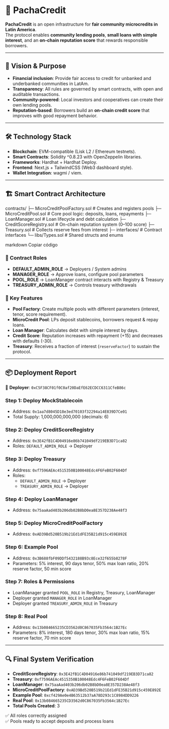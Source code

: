 # 🌱 PachaCredit

**PachaCredit** is an open infrastructure for **fair community microcredits in Latin America**.  
The protocol enables **community lending pools**, **small loans with simple interest**, and an **on-chain reputation score** that rewards responsible borrowers.  

---

## 🚀 Vision & Purpose

- **Financial inclusion**: Provide fair access to credit for unbanked and underbanked communities in LatAm.  
- **Transparency**: All rules are governed by smart contracts, with open and auditable transactions.  
- **Community-powered**: Local investors and cooperatives can create their own lending pools.  
- **Reputation-based**: Borrowers build an **on-chain credit score** that improves with good repayment behavior.  

---

## 🛠️ Technology Stack

- **Blockchain**: EVM-compatible (Lisk L2 / Ethereum testnets).  
- **Smart Contracts**: Solidity ^0.8.23 with OpenZeppelin libraries.  
- **Frameworks**: Hardhat + Hardhat Deploy.  
- **Frontend**: Next.js + TailwindCSS (Web3 dashboard style).  
- **Wallet Integration**: wagmi / viem.  

---

## 🏗️ Smart Contract Architecture

contracts/
├─ MicroCreditPoolFactory.sol # Creates and registers pools
├─ MicroCreditPool.sol # Core pool logic: deposits, loans, repayments
├─ LoanManager.sol # Loan lifecycle and debt calculation
├─ CreditScoreRegistry.sol # On-chain reputation system (0–100 score)
├─ Treasury.sol # Collects reserve fees from interest
├─ interfaces/ # Contract interfaces
└─ libs/Types.sol # Shared structs and enums

markdown
Copiar código

### 🔹 Contract Roles
- **DEFAULT_ADMIN_ROLE** → Deployers / System admins  
- **MANAGER_ROLE** → Approve loans, configure pool parameters  
- **POOL_ROLE** → LoanManager contract interacts with Registry & Treasury  
- **TREASURY_ADMIN_ROLE** → Controls treasury withdrawals  

### 🔹 Key Features
- **Pool Factory**: Create multiple pools with different parameters (interest, tenor, score requirement).  
- **MicroCredit Pool**: LPs deposit stablecoins, borrowers request & repay loans.  
- **Loan Manager**: Calculates debt with simple interest by days.  
- **Credit Score**: Reputation increases with repayment (+15) and decreases with defaults (-30).  
- **Treasury**: Receives a fraction of interest (`reserveFactor`) to sustain the protocol.  

---

## 📦 Deployment Report

👤 **Deployer**: `0xC5F38CF01f0C0af20DaEfE62ECDCC6311CfeB86c`

### **Step 1: Deploy MockStablecoin**
- Address: `0x1aa7d8045D18e3ed70103f32294a14E839D7Ce01`  
- Total Supply: 1,000,000,000,000 (decimals: 6)  

### **Step 2: Deploy CreditScoreRegistry**
- Address: `0x3E42fB1C4D04916e86b741049df219EB3D71ca82`  
- Roles: `DEFAULT_ADMIN_ROLE` → Deployer  

### **Step 3: Deploy Treasury**
- Address: `0xf7596AEAc4515350B100048Edc4F6FeB02F604Df`  
- Roles:  
  - `DEFAULT_ADMIN_ROLE` → Deployer  
  - `TREASURY_ADMIN_ROLE` → Deployer  

### **Step 4: Deploy LoanManager**
- Address: `0x75aaAad403b206db02B8bD0ea8E357D238Ae48f3`  


### **Step 5: Deploy MicroCreditPoolFactory**
- Address: `0xAD39Bd520B519b21Ed1dFE35B21d915c459E892E`  

### **Step 6: Example Pool**
- Address: `0x3B688fbF09DDf5432188B93c8Ece32f655b8278F`  
- Parameters: 5% interest, 90 days tenor, 50% max loan ratio, 20% reserve factor, 50 min score  

### **Step 7: Roles & Permissions**
- LoanManager granted `POOL_ROLE` in Registry, Treasury, LoanManager  
- Deployer granted `MANAGER_ROLE` in LoanManager  
- Deployer granted `TREASURY_ADMIN_ROLE` in Treasury  

### **Step 8: Real Pool**
- Address: `0x13b084665235CD3562d0C867035Fb3564c1B27Ec`  
- Parameters: 8% interest, 180 days tenor, 30% max loan ratio, 15% reserve factor, 70 min score  

---

## 🔍 Final System Verification

- **CreditScoreRegistry**: `0x3E42fB1C4D04916e86b741049df219EB3D71ca82`  
- **Treasury**: `0xf7596AEAc4515350B100048Edc4F6FeB02F604Df`  
- **LoanManager**: `0x75aaAad403b206db02B8bD0ea8E357D238Ae48f3`  
- **MicroCreditPoolFactory**: `0xAD39Bd520B519b21Ed1dFE35B21d915c459E892E`  
- **Example Pool**: `0xcf429Ae0e4B63512b37aA78D293c1C8984DD9226`  
- **Real Pool**: `0x13b084665235CD3562d0C867035Fb3564c1B27Ec`  
- **Total Pools Created**: 3  

✅ All roles correctly assigned  
✅ Pools ready to accept deposits and process loans  
